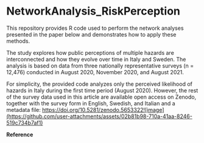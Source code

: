 # NetworkAnalysis_RiskPerception

This repository provides R code used to perform the network analyses presented in the paper below and demonstrates how to apply these methods.

The study explores how public perceptions of multiple hazards are interconnected and how they evolve over time in Italy and Sweden. The analysis is based on data from three nationally representative surveys (n = 12,476) conducted in August 2020, November 2020, and August 2021.

For simplicity, the provided code analyzes only the perceived likelihood of hazards in Italy during the first time period (August 2020). However, the rest of the survey data used in this article are available open access on Zenodo, together with the survey form in English, Swedish, and Italian and a metadata file: https://doi.org/10.5281/zenodo.5653322![image](https://github.com/user-attachments/assets/02b81b98-710a-41aa-8246-519c734b7af1)

**Reference**
